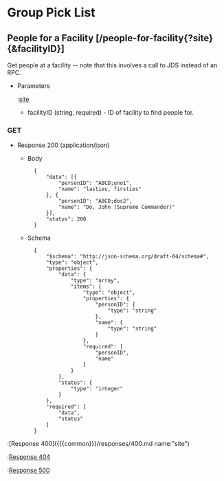 # Group Pick List

## People for a Facility [/people-for-facility{?site}{&facilityID}]

Get people at a facility -- note that this involves a call to JDS instead of an RPC.

+ Parameters

    :[site]({{{common}}}/parameters/site.md)

    + facilityID (string, required) - ID of facility to find people for.

### GET

+ Response 200 (application/json)

    + Body

            {
                "data": [{
                    "personID": "ABCD;uno1",
                    "name": "lasties, firsties"
                }, {
                    "personID": "ABCD;dos2",
                    "name": "Do, John (Supreme Commander)"
                }],
                "status": 200
            }

    + Schema

            {
                "$schema": "http://json-schema.org/draft-04/schema#",
                "type": "object",
                "properties": {
                    "data": {
                        "type": "array",
                        "items": {
                            "type": "object",
                            "properties": {
                                "personID": {
                                    "type": "string"
                                },
                                "name": {
                                    "type": "string"
                                }
                            },
                            "required": [
                                "personID",
                                "name"
                            ]
                        }
                    },
                    "status": {
                        "type": "integer"
                    }
                },
                "required": [
                    "data",
                    "status"
                ]
            }

:[Response 400]({{{common}}}/responses/400.md name:"site")

:[Response 404]({{{common}}}/responses/404.md)

:[Response 500]({{{common}}}/responses/500.md)
